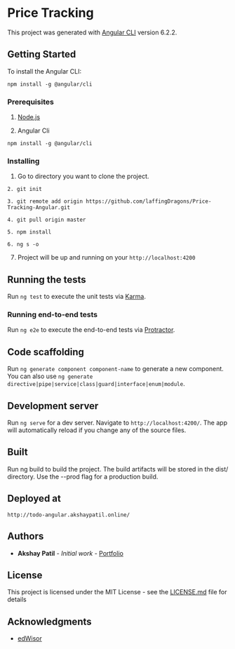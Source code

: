 # Price Tracking

This project was generated with [Angular CLI](https://github.com/angular/angular-cli) version 6.2.2.


## Getting Started

To install the Angular CLI:

```
npm install -g @angular/cli
```

### Prerequisites

1. [Node.js](https://nodejs.org/en/download/)

2. Angular Cli
 

```
npm install -g @angular/cli
```

### Installing


1. Go to directory you want to clone the project.
```
2. git init
```
```
3. git remote add origin https://github.com/laffingDragons/Price-Tracking-Angular.git
```
```
4. git pull origin master
```
```
5. npm install
```
```
6. ng s -o
```

7. Project will be up and running on your `http://localhost:4200`

## Running the tests


Run `ng test` to execute the unit tests via [Karma](https://karma-runner.github.io).

###  Running end-to-end tests

Run `ng e2e` to execute the end-to-end tests via [Protractor](http://www.protractortest.org/).


## Code scaffolding

Run `ng generate component component-name` to generate a new component. You can also use `ng generate directive|pipe|service|class|guard|interface|enum|module`.


## Development server

Run `ng serve` for a dev server. Navigate to `http://localhost:4200/`. The app will automatically reload if you change any of the source files.

## Built 

Run ng build to build the project. The build artifacts will be stored in the dist/ directory. Use the --prod flag for a production build.

## Deployed at

`http://todo-angular.akshaypatil.online/`

## Authors

* **Akshay Patil** - *Initial work* - [Portfolio](https://laffingdragons.github.io/Material-Portfolio/)



## License

This project is licensed under the MIT License - see the [LICENSE.md](LICENSE.md) file for details

## Acknowledgments

* [edWisor](https://edwisor.com/)


